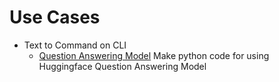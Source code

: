 # Use Cases

- Text to Command on CLI
	- [Question Answering Model](https://huggingface.co/docs/transformers/tasks/question_answering)
	  Make python code for using Huggingface Question Answering Model 